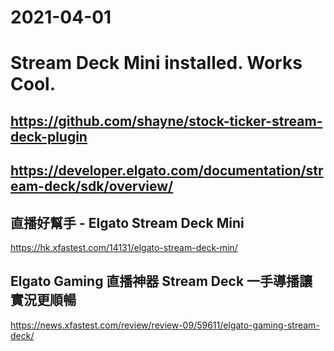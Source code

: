 # 2021-04-01  
# Stream Deck Mini  installed. Works Cool.  
## https://github.com/shayne/stock-ticker-stream-deck-plugin  
## https://developer.elgato.com/documentation/stream-deck/sdk/overview/  
## 直播好幫手 - Elgato Stream Deck Mini  
https://hk.xfastest.com/14131/elgato-stream-deck-min/  
## Elgato Gaming 直播神器 Stream Deck 一手導播讓實況更順暢  
https://news.xfastest.com/review/review-09/59611/elgato-gaming-stream-deck/  


